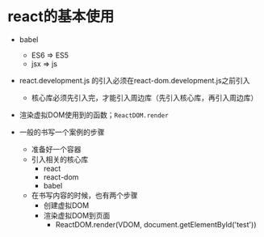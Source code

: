 # react的基本使用
- babel
    - ES6 => ES5
    - jsx => js

- react.development.js 的引入必须在react-dom.development.js之前引入
    - 核心库必须先引入完，才能引入周边库（先引入核心库，再引入周边库）

- 渲染虚拟DOM使用到的函数；`ReactDOM.render`

- 一般的书写一个案例的步骤
    - 准备好一个容器
    - 引入相关的核心库
        - react
        - react-dom
        - babel
    - 在书写内容的时候，也有两个步骤
        - 创建虚拟DOM
        - 渲染虚拟DOM到页面
            - ReactDOM.render(VDOM, document.getElementById('test'))
